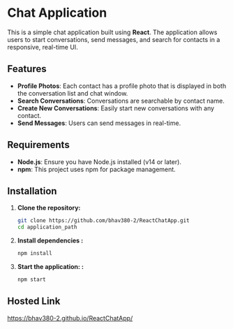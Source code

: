 # Chat Application

This is a simple chat application built using **React**. The application allows users to start conversations, send messages, and search for contacts in a responsive, real-time UI.

## Features

- **Profile Photos**: Each contact has a profile photo that is displayed in both the conversation list and chat window.
- **Search Conversations**: Conversations are searchable by contact name.
- **Create New Conversations**: Easily start new conversations with any contact.
- **Send Messages**: Users can send messages in real-time.


## Requirements

- **Node.js**: Ensure you have Node.js installed (v14 or later).
- **npm**: This project uses npm for package management.

## Installation

1. **Clone the repository:**

   ```bash
   git clone https://github.com/bhav380-2/ReactChatApp.git
   cd application_path

2. **Install dependencies :**
   ```bash
   npm install

3. **Start the application: :**
   ```bash
   npm start

## Hosted Link
https://bhav380-2.github.io/ReactChatApp/

